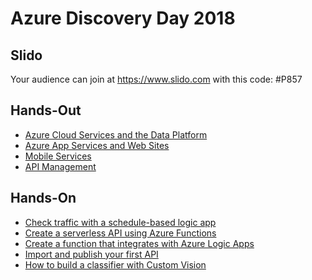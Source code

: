 # Azure Discovery Day 2018

## Slido
Your audience can join at https://www.slido.com
with this code: #P857

## Hands-Out

* [Azure Cloud Services and the Data Platform](slides/Keynote.pdf)
* [Azure App Services and Web Sites](slides/AppService.pdf)
* [Mobile Services](slides/Mobile.pdf)
* [API Management](slides/APIManagementIntro.pdf)

## Hands-On

* [Check traffic with a schedule-based logic app](https://docs.microsoft.com/en-us/azure/logic-apps/tutorial-build-schedule-recurring-logic-app-workflow)
* [Create a serverless API using Azure Functions](https://docs.microsoft.com/en-us/azure/azure-functions/functions-create-serverless-api)
* [Create a function that integrates with Azure Logic Apps](https://docs.microsoft.com/en-us/azure/azure-functions/functions-twitter-email)
* [Import and publish your first API](https://docs.microsoft.com/en-us/azure/api-management/import-and-publish)
* [How to build a classifier with Custom Vision](https://docs.microsoft.com/en-us/azure/cognitive-services/custom-vision-service/getting-started-build-a-classifier)